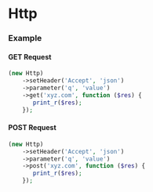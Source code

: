 # Http

### Example
#### GET Request
```php
(new Http)
    ->setHeader('Accept', 'json')
    ->parameter('q', 'value')
    ->get('xyz.com', function ($res) {
       print_r($res);
    });
```
#### POST Request
```php
(new Http)
    ->setHeader('Accept', 'json')
    ->parameter('q', 'value')
    ->post('xyz.com', function ($res) {
       print_r($res);
    });
```
